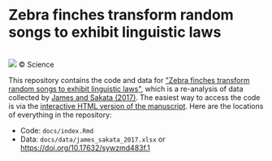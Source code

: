 # Zebra finches transform random songs to exhibit linguistic laws

<br>![](https://www.science.org/do/10.1126/science.aaw8658/full/birds_16x9_0-1644914656757.jpg)
&copy; Science

This repository contains the code and data for ["Zebra finches transform random songs to exhibit linguistic laws"](https://osf.io/m6z23), which is a re-analysis of data collected by [James and Sakata (2017)](https://doi.org/10.1016/j.cub.2017.10.019). The easiest way to access the code is via the [interactive HTML version of the manuscript](https://masonyoungblood.github.io/zebra_finch_efficiency/). Here are the locations of everything in the repository:

* Code: `docs/index.Rmd`
* Data: `docs/data/james_sakata_2017.xlsx` or https://doi.org/10.17632/sywzmd483f.1

